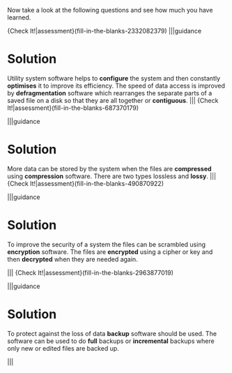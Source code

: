 Now take a look at the following questions and see how much you have learned.

{Check It!|assessment}(fill-in-the-blanks-2332082379)
|||guidance
# Solution
Utility system software helps to **configure** the system and then constantly **optimises** it to improve its efficiency.
The speed of data access is improved by **defragmentation** software which rearranges the separate parts of a saved file on a disk so that they are all together or **contiguous**.
|||
{Check It!|assessment}(fill-in-the-blanks-687370179)

|||guidance
# Solution
More data can be stored by the system when the files are **compressed** using **compression** software. 
There are two types lossless and **lossy**.
|||
{Check It!|assessment}(fill-in-the-blanks-490870922)

|||guidance
# Solution
To improve the security of a system the files can be scrambled using **encryption** software. 
The files are **encrypted** using a cipher or key and then **decrypted** when they are needed again.

|||
{Check It!|assessment}(fill-in-the-blanks-2963877019)

|||guidance
# Solution
To protect against the loss of data **backup** software should be used. 
The software can be used to do  **full** backups or **incremental** backups where only new or edited files are backed up.

|||